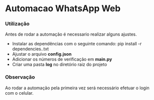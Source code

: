 # Automacao WhatsApp Web

### Utilização

Antes de rodar a automação é necessario realizar alguns ajustes.

- Instalar as dependências com o seguinte comando:
		pip install -r dependencies..txt
- Ajustar o arquivo **config.json**
- Adicionar os números de verificação em **main.py**
- Criar uma pasta **log** no diretório raiz do projeto

### Observação

Ao rodar a automação pela primeira vez será necessário efetuar o login com o celular.

